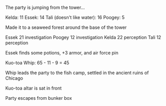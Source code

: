 The party is jumping from the tower...

Kelda: 11
Essek: 14
Tali (doesn't like water): 16
Poogey: 5

Made it to a seaweed forest around the base of the tower

Essek 21 investigation
Poogey 12 investigation
Kelda 22 perception
Tali 12 perception

Essek finds some potions, +3 armor, and air force pin

Kuo-toa Whip: 65 - 11 - 9 = 45

Whip leads the party to the fish camp, settled in the ancient ruins of Chicago

Kuo-toa altar is sat in front

Party escapes from bunker box